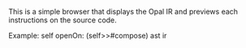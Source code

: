 This is a simple browser that displays the Opal IR and previews each instructions on the source code.

Example:
self openOn: (self>>#compose) ast ir